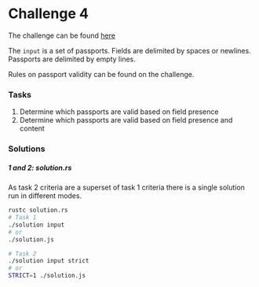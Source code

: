 # Challenge 4

The challenge can be found [here][1]

The `input` is a set of passports. Fields are delimited by spaces or newlines. Passports are delimited by
empty lines.

Rules on passport validity can be found on the challenge.

### Tasks

1. Determine which passports are valid based on field presence
2. Determine which passports are valid based on field presence and content

### Solutions

##### 1 and 2: solution.rs

As task 2 criteria are a superset of task 1 criteria there is a single solution run in different modes.
```bash
rustc solution.rs
# Task 1
./solution input
# or
./solution.js

# Task 2
./solution input strict
# or
STRICT=1 ./solution.js
```

[1]: <https://adventofcode.com/2020/day/4> "Advent of Code day 4 challenge"
